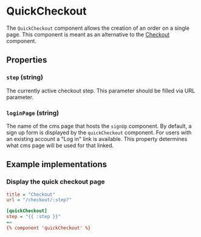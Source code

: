 # QuickCheckout

The `QuickCheckout` component allows the creation of an order on a single page.
This component is meant as an alternative to the [Checkout](./checkout.md) component.

## Properties

### `step` (string)

The currently active checkout step. This parameter should be filled via URL parameter.

### `loginPage` (string)

The name of the cms page that hosts the `signUp` component. By default, a sign up form is
displayed by the `quickCheckout` component. For users with an existing account a "Log in"
link is available. This property determines what cms page will be used for that linked.

## Example implementations

### Display the quick checkout page

```ini
title = "Checkout"
url = "/checkout/:step?"

[quickCheckout]
step = "{{ :step }}"
==
{% component 'quickCheckout' %}
```